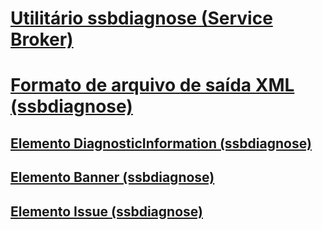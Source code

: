 # [Utilitário ssbdiagnose (Service Broker)](ssbdiagnose-utility-service-broker.md)
# [Formato de arquivo de saída XML (ssbdiagnose)](xml-output-file-format-ssbdiagnose.md)
## [Elemento DiagnosticInformation (ssbdiagnose)](diagnosticinformation-element-ssbdiagnose.md)
## [Elemento Banner (ssbdiagnose)](banner-element-ssbdiagnose.md)
## [Elemento Issue (ssbdiagnose)](issue-element-ssbdiagnose.md)
